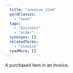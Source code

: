 ```yaml
---
  title: "invoice item"
  wordClasses: 
    - "noun"
  tags: 
    - "business"
    - "order"
  synonyms: []
  relatedTerms: 
    - "invoice"
  readMore: []
---
```

A purchased item in an invoice.
